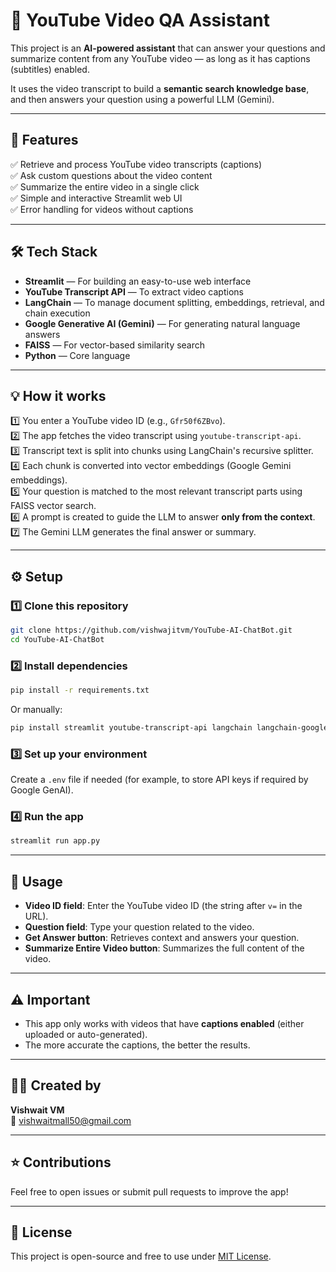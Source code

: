 # 🎥 YouTube Video QA Assistant

This project is an **AI-powered assistant** that can answer your questions and summarize content from any YouTube video — as long as it has captions (subtitles) enabled.

It uses the video transcript to build a **semantic search knowledge base**, and then answers your question using a powerful LLM (Gemini).

---

## 🚀 Features

✅ Retrieve and process YouTube video transcripts (captions)  
✅ Ask custom questions about the video content  
✅ Summarize the entire video in a single click  
✅ Simple and interactive Streamlit web UI  
✅ Error handling for videos without captions

---

## 🛠️ Tech Stack

- **Streamlit** — For building an easy-to-use web interface
- **YouTube Transcript API** — To extract video captions
- **LangChain** — To manage document splitting, embeddings, retrieval, and chain execution
- **Google Generative AI (Gemini)** — For generating natural language answers
- **FAISS** — For vector-based similarity search
- **Python** — Core language

---

## 💡 How it works

1️⃣ You enter a YouTube video ID (e.g., `Gfr50f6ZBvo`).  
2️⃣ The app fetches the video transcript using `youtube-transcript-api`.  
3️⃣ Transcript text is split into chunks using LangChain's recursive splitter.  
4️⃣ Each chunk is converted into vector embeddings (Google Gemini embeddings).  
5️⃣ Your question is matched to the most relevant transcript parts using FAISS vector search.  
6️⃣ A prompt is created to guide the LLM to answer **only from the context**.  
7️⃣ The Gemini LLM generates the final answer or summary.

---

## ⚙️ Setup

### 1️⃣ Clone this repository

```bash
git clone https://github.com/vishwajitvm/YouTube-AI-ChatBot.git
cd YouTube-AI-ChatBot
```

### 2️⃣ Install dependencies

```bash
pip install -r requirements.txt
```

Or manually:

```bash
pip install streamlit youtube-transcript-api langchain langchain-google-genai faiss-cpu python-dotenv
```

### 3️⃣ Set up your environment

Create a `.env` file if needed (for example, to store API keys if required by Google GenAI).

### 4️⃣ Run the app

```bash
streamlit run app.py
```

---

## 💬 Usage

- **Video ID field**: Enter the YouTube video ID (the string after `v=` in the URL).  
- **Question field**: Type your question related to the video.  
- **Get Answer button**: Retrieves context and answers your question.  
- **Summarize Entire Video button**: Summarizes the full content of the video.

---

## ⚠️ Important

- This app only works with videos that have **captions enabled** (either uploaded or auto-generated).
- The more accurate the captions, the better the results.

---

## 👨‍💻 Created by

**Vishwait VM**  
📧 vishwaitmall50@gmail.com

---

## ⭐ Contributions

Feel free to open issues or submit pull requests to improve the app!

---

## 📄 License

This project is open-source and free to use under [MIT License](LICENSE).
